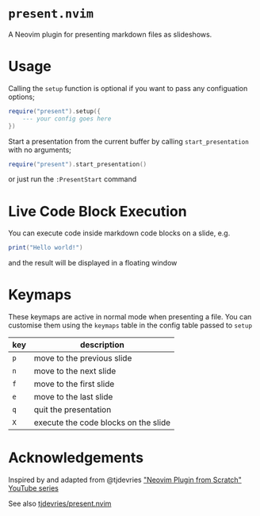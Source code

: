 # `present.nvim`

A Neovim plugin for presenting markdown files as slideshows.

# Usage

Calling the `setup` function is optional if you want to pass any configuation options;

```lua
require("present").setup({
    --- your config goes here
})
```

Start a presentation from the current buffer by calling `start_presentation` with no arguments;

```lua
require("present").start_presentation()
```

or just run the `:PresentStart` command

# Live Code Block Execution

You can execute code inside markdown code blocks on a slide, e.g.

```lua
print("Hello world!")
```

and the result will be displayed in a floating window

# Keymaps

These keymaps are active in normal mode when presenting a file. You can customise them using the `keymaps` table in the config table passed to `setup`

| key | description                          |
| --- | ------------------------------------ |
| `p` | move to the previous slide           |
| `n` | move to the next slide               |
| `f` | move to the first slide              |
| `e` | move to the last slide               |
| `q` | quit the presentation                |
| `X` | execute the code blocks on the slide |

# Acknowledgements

Inspired by and adapted from @tjdevries ["Neovim Plugin from Scratch" YouTube series](https://www.youtube.com/watch?v=VGid4aN25iI&list=PLep05UYkc6wTyBe7kPjQFWVXTlhKeQejM&index=18)

See also [tjdevries/present.nvim](https://github.com/tjdevries/present.nvim)
